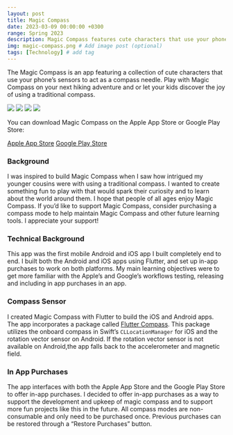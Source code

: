 ```yaml
---
layout: post
title: Magic Compass
date: 2023-03-09 00:00:00 +0300
range: Spring 2023
description: Magic Compass features cute characters that use your phone’s sensors to act as a compass needle
img: magic-compass.png # Add image post (optional)
tags: [Technology] # add tag
---
```


The Magic Compass is an app featuring a collection of cute characters that use your phone’s sensors to act as a compass needle. Play with Magic Compass on your next hiking adventure and or let your kids discover the joy of using a traditional compass.
<div class="centered-flex-row-container">
<img class= "magic-compass-image" src="{{site.baseurl}}/assets/img/unicorn.gif" />
<img class= "magic-compass-image" src="{{site.baseurl}}/assets/img/samosa.gif" />
<img class= "magic-compass-image" src="{{site.baseurl}}/assets/img/frog.gif" />
<img class= "magic-compass-image" src="{{site.baseurl}}/assets/img/mustard.gif" />
</div>

You can download Magic Compass on the Apple App Store or Google Play Store:

<div class="centered-flex-row-container">
<a href="https://apps.apple.com/us/app/id1671371265?platform=iphone" target = "_blank" class="button">Apple App Store</a>
<a href="https://play.google.com/store/apps/details?id=com.alli.magic_compass" target = "_blank" class="button">Google Play Store</a> 
</div>

### Background

I was inspired to build Magic Compass when I saw how intrigued my younger cousins were with using a traditional compass. I wanted to create something fun to play with that would spark their curiosity and to learn about the world around them. I hope that people of all ages enjoy Magic Compass. If you’d like to support Magic Compass, consider purchasing a compass mode to help maintain Magic Compass and other future learning tools. I appreciate your support!

### Technical Background

This app was the first mobile Android and iOS app I built completely end to end. I built both the Android and iOS apps using Flutter, and set up in-app purchases to work on both platforms. My main learning objectives were to get more familiar with the Apple’s and Google’s workflows testing, releasing and including in app purchases in an app.

### Compass Sensor

I created Magic Compass with Flutter to build the iOS and Android apps. The app incorporates a package called [Flutter Compass](https://pub.dev/packages/flutter_compass). This package utilizes the onboard compass in Swift’s `CLLocationManager` for iOS and the rotation vector sensor on Android. If the rotation vector sensor is not available on Android,the app falls back to the accelerometer and magnetic field.

### In App Purchases
The app interfaces with both the Apple App Store and the Google Play Store to offer in-app purchases. I decided to offer in-app purchases as a way to support the development and upkeep of magic compass and to support more fun projects like this in the future. All compass modes are non-consumable and only need to be purchased once. Previous purchases can be restored through a “Restore Purchases” button.
